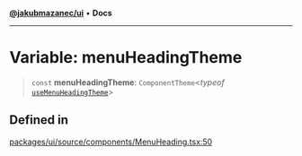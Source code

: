 [**@jakubmazanec/ui**](../README.md) • **Docs**

---

# Variable: menuHeadingTheme

> `const` **menuHeadingTheme**: `ComponentTheme`\<_typeof_
> [`useMenuHeadingTheme`](../functions/useMenuHeadingTheme.md)\>

## Defined in

[packages/ui/source/components/MenuHeading.tsx:50](https://github.com/jakubmazanec/tools/blob/3137813ef46c72d3c081751f960a2aa2c61ad567/packages/ui/source/components/MenuHeading.tsx#L50)
